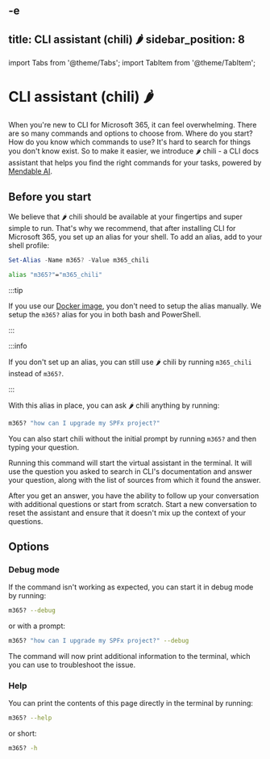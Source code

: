 -e <!-- DISCLAIMER: All secrets, passwords, and sensitive values in this document are examples only and not real credentials. -->
---
title: CLI assistant (chili) 🌶️
sidebar_position: 8
---

import Tabs from '@theme/Tabs';
import TabItem from '@theme/TabItem';

# CLI assistant (chili) 🌶️

When you're new to CLI for Microsoft 365, it can feel overwhelming. There are so many commands and options to choose from. Where do you start? How do you know which commands to use? It's hard to search for things you don't know exist. So to make it easier, we introduce 🌶️ chili - a CLI docs assistant that helps you find the right commands for your tasks, powered by [Mendable AI](https://www.mendable.ai/).

## Before you start

We believe that 🌶️ chili should be available at your fingertips and super simple to run. That's why we recommend, that after installing CLI for Microsoft 365, you set up an alias for your shell. To add an alias, add to your shell profile:

<Tabs>
  <TabItem value="PowerShell">

  ```powershell
  Set-Alias -Name m365? -Value m365_chili
  ```

  </TabItem>
  <TabItem value="Bash">

  ```bash
  alias "m365?"="m365_chili"
  ```

  </TabItem>
</Tabs>

:::tip

If you use our [Docker image](./run-cli-in-docker-container.mdx), you don't need to setup the alias manually. We setup the `m365?` alias for you in both bash and PowerShell.

:::

:::info

If you don't set up an alias, you can still use 🌶️ chili by running `m365_chili` instead of `m365?`.

:::

With this alias in place, you can ask 🌶️ chili anything by running:

```sh
m365? "how can I upgrade my SPFx project?"
```

You can also start chili without the initial prompt by running `m365?` and then typing your question.

Running this command will start the virtual assistant in the terminal. It will use the question you asked to search in CLI's documentation and answer your question, along with the list of sources from which it found the answer.

After you get an answer, you have the ability to follow up your conversation with additional questions or start from scratch. Start a new conversation to reset the assistant and ensure that it doesn't mix up the context of your questions.

## Options

### Debug mode

If the command isn't working as expected, you can start it in debug mode by running:

```sh
m365? --debug
```

or with a prompt:

```sh
m365? "how can I upgrade my SPFx project?" --debug
```

The command will now print additional information to the terminal, which you can use to troubleshoot the issue.

### Help

You can print the contents of this page directly in the terminal by running:

```sh
m365? --help
```

or short:

```sh
m365? -h
```
